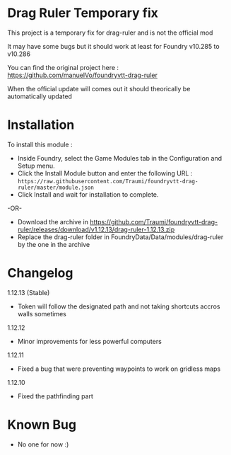 # Drag Ruler Temporary fix
This project is a temporary fix for drag-ruler and is not the official mod

It may have some bugs but it should work at least for Foundry v10.285 to v10.286

You can find the original project here : https://github.com/manuelVo/foundryvtt-drag-ruler

When the official update will comes out it should theorically be automatically updated

# Installation

To install this module :

- Inside Foundry, select the Game Modules tab in the Configuration and Setup menu.
- Click the Install Module button and enter the following URL : `https://raw.githubusercontent.com/Traumi/foundryvtt-drag-ruler/master/module.json`
- Click Install and wait for installation to complete.

-OR-

- Download the archive in https://github.com/Traumi/foundryvtt-drag-ruler/releases/download/v1.12.13/drag-ruler-1.12.13.zip
- Replace the drag-ruler folder in FoundryData/Data/modules/drag-ruler by the one in the archive

# Changelog

1.12.13 (Stable)
- Token will follow the designated path and not taking shortcuts accros walls sometimes

1.12.12
- Minor improvements for less powerful computers

1.12.11
- Fixed a bug that were preventing waypoints to work on gridless maps

1.12.10
- Fixed the pathfinding part

# Known Bug

- No one for now :)
